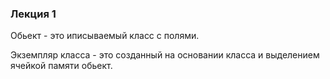 ### Лекция 1

Обьект - это иписываемый класс с полями.

Экземпляр класса - это созданный на основании класса и выделением ячейкой памяти обьект.